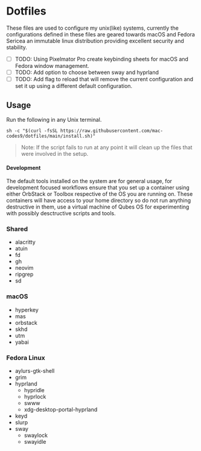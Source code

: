 # Dotfiles

These files are used to configure my unix(like) systems, currently the configurations defined in these files are geared towards macOS and Fedora Sericea an immutable linux distribution providing excellent security and stability.

- [ ] TODO: Using Pixelmator Pro create keybinding sheets for macOS and Fedora window management.
- [ ] TODO: Add option to choose between sway and hyprland
- [ ] TODO: Add flag to reload that will remove the current configuration and set it up using a different default configuration.

## Usage

Run the following in any Unix terminal.

```
sh -c "$(curl -fsSL https://raw.githubusercontent.com/mac-codes9/dotfiles/main/install.sh)"
```

> Note: If the script fails to run at any point it will clean up the files that were involved in the setup.

#### Development

The default tools installed on the system are for general usage, for development focused workflows ensure that you set up a container using either OrbStack or Toolbox respective of the OS you are running on.
These containers will have access to your home directory so do not run anything destructive in them, use a virtual machine of Qubes OS for experimenting with possibly desctructive scripts and tools.

### Shared

- alacritty
- atuin
- fd
- gh
- neovim
- ripgrep
- sd

### macOS

- hyperkey
- mas
- orbstack
- skhd
- utm
- yabai

### Fedora Linux

- aylurs-gtk-shell
- grim
- hyprland
  - hypridle
  - hyprlock
  - swww
  - xdg-desktop-portal-hyprland 
- keyd
- slurp
- sway
  - swaylock
  - swayidle  
